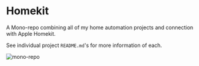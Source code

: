 # Homekit

A Mono-repo combining all of my home automation projects and connection
with Apple Homekit.

See individual project `README.md`'s for more information of each.

![mono-repo](http://i.imgur.com/PBiiZN8.png)
